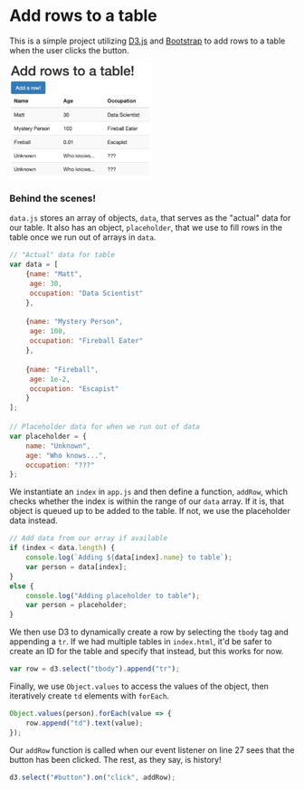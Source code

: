 # Add rows to a table
This is a simple project utilizing [D3.js](https://d3js.org/) and [Bootstrap](https://getbootstrap.com/docs/3.4/css/) to add rows to a table when the user clicks the button.

<img src="table.png" height="50%" width="50%">

### Behind the scenes!
`data.js` stores an array of objects, `data`, that serves as the "actual" data for our table. It also has an object, `placeholder`, that we use to fill rows in the table once we run out of arrays in `data`.

```javascript
// "Actual" data for table
var data = [
    {name: "Matt",
     age: 30,
     occupation: "Data Scientist"
    },

    {name: "Mystery Person",
     age: 100,
     occupation: "Fireball Eater"
    },

    {name: "Fireball",
     age: 1e-2,
     occupation: "Escapist"
    }
];

// Placeholder data for when we run out of data
var placeholder = {
    name: "Unknown",
    age: "Who knows...",
    occupation: "???"
};
```

We instantiate an `index` in `app.js` and then define a function, `addRow`, which checks whether the index is within the range of our `data` array. If it is, that object is queued up to be added to the table. If not, we use the placeholder data instead.

```javascript
// Add data from our array if available
if (index < data.length) {
    console.log(`Adding ${data[index].name} to table`);
    var person = data[index];
}
else {
    console.log("Adding placeholder to table");
    var person = placeholder;
}
```

We then use D3 to dynamically create a row by selecting the `tbody` tag and appending a `tr`. If we had multiple tables in `index.html`, it'd be safer to create an ID for the table and specify that instead, but this works for now.

```javascript
var row = d3.select("tbody").append("tr");
```

Finally, we use `Object.values` to access the values of the object, then iteratively create `td` elements with `forEach`.

```javascript
Object.values(person).forEach(value => {
    row.append("td").text(value);
});
```

Our `addRow` function is called when our event listener on line 27 sees that the button has been clicked. The rest, as they say, is history!

```javascript
d3.select("#button").on("click", addRow);
```
